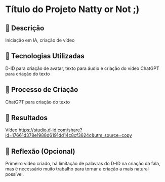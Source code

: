 # Título do Projeto Natty or Not ;)

## 📒 Descrição
Iniciação em IA, criação de vídeo

## 🤖 Tecnologias Utilizadas
D-ID para criação de avatar, texto para áudio e criação do vídeo
ChatGPT para criação do texto

## 🧐 Processo de Criação
ChatGPT para criação do texto

## 🚀 Resultados
Vídeo https://studio.d-id.com/share?id=17661d378e1988d6191dd14c8cf3624c&utm_source=copy

## 💭 Reflexão (Opcional)
Primeiro vídeo criado, há limitação de palavras do D-ID na criação da fala, mas é necessário muito trabalho para tornar a criação a mais natural possível. 
